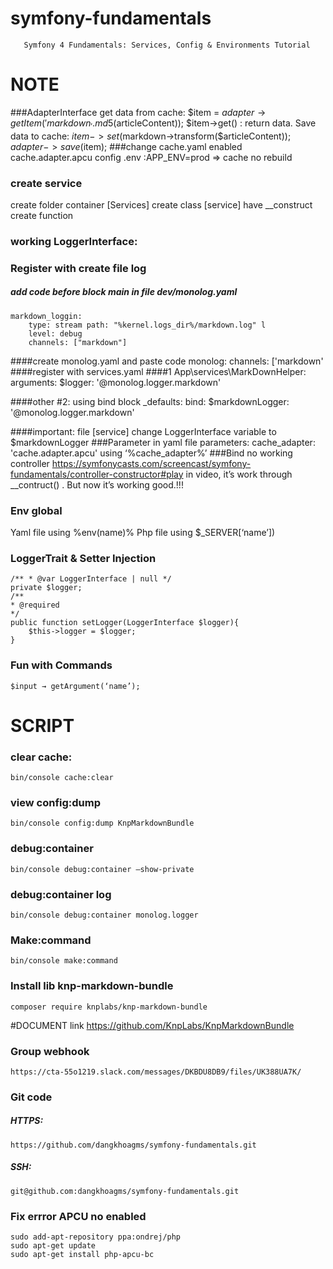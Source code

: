 # symfony-fundamentals
       Symfony 4 Fundamentals: Services, Config & Environments Tutorial
# NOTE
###AdapterInterface
get data from cache: 
$item = $adapter→getItem('markdown_'.md5($articleContent));
$item→get() : return data.
Save data to cache: 
$item->set($markdown->transform($articleContent)); $adapter->save($item);
###change cache.yaml
enabled cache.adapter.apcu
config .env :APP_ENV=prod
=> cache no rebuild 
### create service
 create folder container [Services]
 create class [service] have __construct
 create function
### working LoggerInterface: 
### Register with create file log
##### add code before block main in file dev/monolog.yaml
    
    markdown_loggin: 
	    type: stream path: "%kernel.logs_dir%/markdown.log" l
	    level: debug 
	    channels: ["markdown"]


####create monolog.yaml and paste code
    monolog: 
	    channels: ['markdown'
####register with services.yaml
####1
    App\services\MarkDownHelper:
	    arguments:
		    $logger: '@monolog.logger.markdown'

####other #2: using bind block _defaults:
    bind: 
	    $markdownLogger: '@monolog.logger.markdown'
    
####important: 
    file [service] change LoggerInterface variable to  $markdownLogger
###Parameter in yaml file
    parameters: 
	    cache_adapter: 'cache.adapter.apcu'
using  ‘%cache_adapter%’
###Bind no working controller
    https://symfonycasts.com/screencast/symfony-fundamentals/controller-constructor#play
in video, it’s work through __contruct() .
But now it’s working good.!!!  
### Env global
Yaml file using %env(name)%
Php file using $_SERVER[‘name’])
### LoggerTrait & Setter Injection
    /** * @var LoggerInterface | null */ 
    private $logger;
    /** 
    * @required
    */ 
    public function setLogger(LoggerInterface $logger){ 
	    $this->logger = $logger; 
    }
### Fun with Commands
    $input → getArgument(‘name’);
# SCRIPT
### clear cache:
    bin/console cache:clear
### view config:dump
    bin/console config:dump KnpMarkdownBundle
### debug:container
    bin/console debug:container –show-private
### debug:container log
    bin/console debug:container monolog.logger
### Make:command
    bin/console make:command
### Install lib knp-markdown-bundle
    composer require knplabs/knp-markdown-bundle

#DOCUMENT
link
    https://github.com/KnpLabs/KnpMarkdownBundle	

### Group webhook
    https://cta-55o1219.slack.com/messages/DKBDU8DB9/files/UK388UA7K/
### Git code
##### HTTPS: 
    https://github.com/dangkhoagms/symfony-fundamentals.git
##### SSH: 
    git@github.com:dangkhoagms/symfony-fundamentals.git
       
### Fix errror APCU no enabled

    sudo add-apt-repository ppa:ondrej/php 
    sudo apt-get update 
    sudo apt-get install php-apcu-bc
